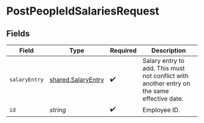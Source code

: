 # PostPeopleIdSalariesRequest


## Fields

| Field                                                                                      | Type                                                                                       | Required                                                                                   | Description                                                                                |
| ------------------------------------------------------------------------------------------ | ------------------------------------------------------------------------------------------ | ------------------------------------------------------------------------------------------ | ------------------------------------------------------------------------------------------ |
| `salaryEntry`                                                                              | [shared.SalaryEntry](../../../sdk/models/shared/salaryentry.md)                            | :heavy_check_mark:                                                                         | Salary entry to add. This must not conflict with another entry on the same effective date. |
| `id`                                                                                       | *string*                                                                                   | :heavy_check_mark:                                                                         | Employee ID.                                                                               |